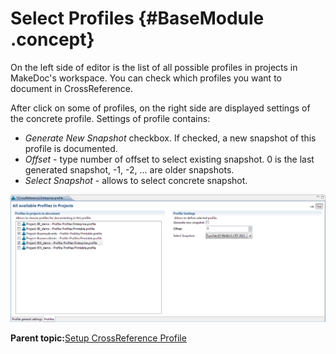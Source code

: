 # Select Profiles {#BaseModule .concept}

On the left side of editor is the list of all possible profiles in projects in MakeDoc's workspace. You can check which profiles you want to document in CrossReference.

After click on some of profiles, on the right side are displayed settings of the concrete profile. Settings of profile contains:

-   *Generate New Snapshot* checkbox. If checked, a new snapshot of this profile is documented.
-   *Offset* - type number of offset to select existing snapshot. 0 is the last generated snapshot, -1, -2, ... are older snapshots.
-   *Select Snapshot* - allows to select concrete snapshot.

![Profiles selection tab](img/profilesSelection.png "Profiles selection tab")

**Parent topic:**[Setup CrossReference Profile](../../../modules/crusader/setup/setupCRProfile.md)

